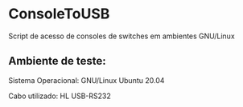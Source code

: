 # ConsoleToUSB
Script de acesso de consoles de switches em ambientes GNU/Linux 

## Ambiente de teste:

Sistema Operacional: GNU/Linux Ubuntu 20.04

Cabo utilizado: HL USB-RS232
